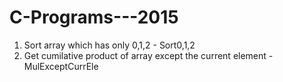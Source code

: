 # C-Programs---2015
1. Sort array which has only 0,1,2 - Sort0,1,2
2. Get cumilative product of array except the current element - MulExceptCurrEle
